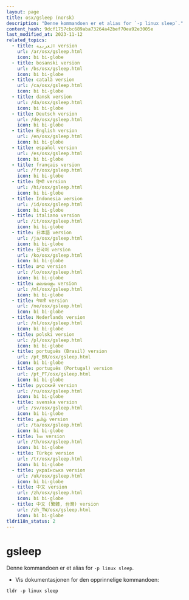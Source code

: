 ```yaml
---
layout: page
title: osx/gsleep (norsk)
description: "Denne kommandoen er et alias for `-p linux sleep`."
content_hash: 9dcf1757cbc689aba73264a42bef70ea92e3005e
last_modified_at: 2023-11-12
related_topics:
  - title: العربية version
    url: /ar/osx/gsleep.html
    icon: bi bi-globe
  - title: bosanski version
    url: /bs/osx/gsleep.html
    icon: bi bi-globe
  - title: català version
    url: /ca/osx/gsleep.html
    icon: bi bi-globe
  - title: dansk version
    url: /da/osx/gsleep.html
    icon: bi bi-globe
  - title: Deutsch version
    url: /de/osx/gsleep.html
    icon: bi bi-globe
  - title: English version
    url: /en/osx/gsleep.html
    icon: bi bi-globe
  - title: español version
    url: /es/osx/gsleep.html
    icon: bi bi-globe
  - title: français version
    url: /fr/osx/gsleep.html
    icon: bi bi-globe
  - title: हिन्दी version
    url: /hi/osx/gsleep.html
    icon: bi bi-globe
  - title: Indonesia version
    url: /id/osx/gsleep.html
    icon: bi bi-globe
  - title: italiano version
    url: /it/osx/gsleep.html
    icon: bi bi-globe
  - title: 日本語 version
    url: /ja/osx/gsleep.html
    icon: bi bi-globe
  - title: 한국어 version
    url: /ko/osx/gsleep.html
    icon: bi bi-globe
  - title: ລາວ version
    url: /lo/osx/gsleep.html
    icon: bi bi-globe
  - title: മലയാളം version
    url: /ml/osx/gsleep.html
    icon: bi bi-globe
  - title: नेपाली version
    url: /ne/osx/gsleep.html
    icon: bi bi-globe
  - title: Nederlands version
    url: /nl/osx/gsleep.html
    icon: bi bi-globe
  - title: polski version
    url: /pl/osx/gsleep.html
    icon: bi bi-globe
  - title: português (Brasil) version
    url: /pt_BR/osx/gsleep.html
    icon: bi bi-globe
  - title: português (Portugal) version
    url: /pt_PT/osx/gsleep.html
    icon: bi bi-globe
  - title: русский version
    url: /ru/osx/gsleep.html
    icon: bi bi-globe
  - title: svenska version
    url: /sv/osx/gsleep.html
    icon: bi bi-globe
  - title: தமிழ் version
    url: /ta/osx/gsleep.html
    icon: bi bi-globe
  - title: ไทย version
    url: /th/osx/gsleep.html
    icon: bi bi-globe
  - title: Türkçe version
    url: /tr/osx/gsleep.html
    icon: bi bi-globe
  - title: українська version
    url: /uk/osx/gsleep.html
    icon: bi bi-globe
  - title: 中文 version
    url: /zh/osx/gsleep.html
    icon: bi bi-globe
  - title: 中文 (繁體, 台灣) version
    url: /zh_TW/osx/gsleep.html
    icon: bi bi-globe
tldri18n_status: 2
---
```

# gsleep

Denne kommandoen er et alias for `-p linux sleep`.

- Vis dokumentasjonen for den opprinnelige kommandoen:

`tldr -p linux sleep`
